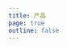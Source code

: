 ```yaml
---
title: 产品
page: true
outline: false
---
```


<script setup>
import AllProducts from '../AllProducts.vue'
</script>

<AllProducts category="执行机构,手操器" />
